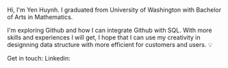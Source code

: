 Hi, I'm Yen Huynh. 
I graduated from University of Washington with Bachelor of Arts in Mathematics.


I'm exploring Github and how I can integrate Github with SQL. With more skills and experiences I will get, I hope that I can use my creativity in designning data structure with more efficient for customers and users. :bulb:

Get in touch:
Linkedin:
